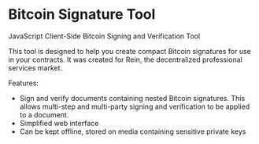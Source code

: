 Bitcoin Signature Tool
======================

JavaScript Client-Side Bitcoin Signing and Verification Tool

This tool is designed to help you create compact Bitcoin signatures for use in your contracts. It was created for Rein, the decentralized professional services market.

Features:
* Sign and verify documents containing nested Bitcoin signatures. This allows multi-step and multi-party signing and verification to be applied to a document. 
* Simplified web interface
* Can be kept offline, stored on media containing sensitive private keys
